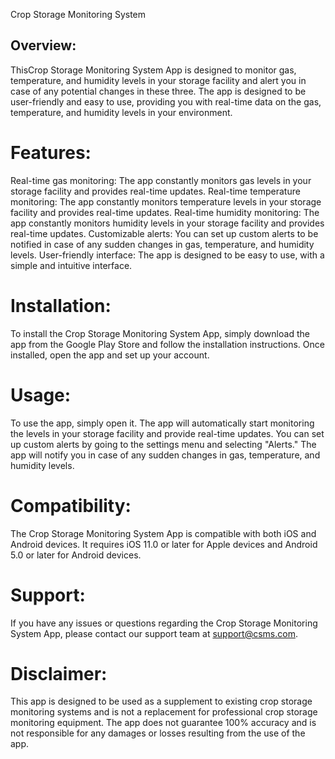 Crop Storage Monitoring System

## Overview:
ThisCrop Storage Monitoring System App is designed to monitor gas, temperature, and humidity levels in your storage facility and alert you in case of any potential changes in these three. The app is designed to be user-friendly and easy to use, providing you with real-time data on the gas, temperature, and humidity levels in your environment.

# Features:

Real-time gas monitoring: The app constantly monitors gas levels in your storage facility and provides real-time updates.
Real-time temperature monitoring: The app constantly monitors temperature levels in your storage facility and provides real-time updates.
Real-time humidity monitoring: The app constantly monitors humidity levels in your storage facility and provides real-time updates.
Customizable alerts: You can set up custom alerts to be notified in case of any sudden changes in gas, temperature, and humidity levels.
User-friendly interface: The app is designed to be easy to use, with a simple and intuitive interface.

# Installation:
To install the Crop Storage Monitoring System App, simply download the app from the Google Play Store and follow the installation instructions. Once installed, open the app and set up your account.

# Usage:
To use the app, simply open it. The app will automatically start monitoring the levels in your storage facility and provide real-time updates. You can set up custom alerts by going to the settings menu and selecting "Alerts." The app will notify you in case of any sudden changes in gas, temperature, and humidity levels.

# Compatibility:
The Crop Storage Monitoring System App is compatible with both iOS and Android devices. It requires iOS 11.0 or later for Apple devices and Android 5.0 or later for Android devices.

# Support:
If you have any issues or questions regarding the Crop Storage Monitoring System App, please contact our support team at support@csms.com.

# Disclaimer:
This app is designed to be used as a supplement to existing crop storage monitoring systems and is not a replacement for professional crop storage monitoring equipment. The app does not guarantee 100% accuracy and is not responsible for any damages or losses resulting from the use of the app.
